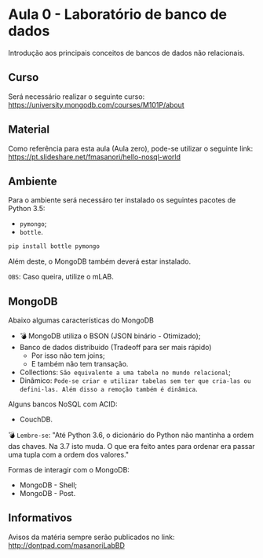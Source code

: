 # Aula 0 - Laboratório de banco de dados

Introdução aos principais conceitos de bancos de dados não relacionais.

## Curso

Será necessário realizar o seguinte curso: https://university.mongodb.com/courses/M101P/about

## Material

Como referência para esta aula (Aula zero), pode-se utilizar o seguinte link: https://pt.slideshare.net/fmasanori/hello-nosql-world

## Ambiente

Para o ambiente será necessáro ter instalado os seguintes pacotes de Python 3.5:
  - `pymongo`;
  - `bottle`.

```python
pip install bottle pymongo
```

Além deste, o MongoDB também deverá estar instalado.

`OBS`: Caso queira, utilize o mLAB.

## MongoDB

Abaixo algumas características do MongoDB

- :bomb: MongoDB utiliza o BSON (JSON binário - Otimizado);
- Banco de dados distribuido (Tradeoff para ser mais rápido)
  - Por isso não tem joins;
  - E também não tem transação.
- Collections: `São equivalente a uma tabela no mundo relacional`;
- Dinâmico: `Pode-se criar e utilizar tabelas sem ter que cria-las ou defini-las. Além disso a remoção também é dinâmica`.

Alguns bancos NoSQL com ACID:
- CouchDB.

:bomb: `Lembre-se`: "Até Python 3.6, o dicionário do Python não mantinha a ordem das chaves. Na 3.7 isto muda. O que era feito antes para ordenar era passar uma tupla com a ordem dos valores."

Formas de interagir com  o MongoDB:

- MongoDB - Shell;
- MongoDB - Post.

## Informativos

Avisos da matéria sempre serão publicados no link: http://dontpad.com/masanoriLabBD
